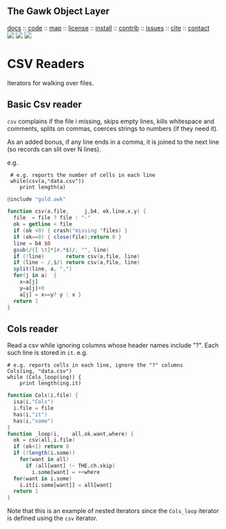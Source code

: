 <a name=top>
<h2>
     The Gawk Object Layer
</h2>
<p>
   <a    href="http://menzies.us/awk/index">docs</a>
   :: <a href="http://github.com/timm/awk">code</a>
   :: <a href="http://menzies.us/awk/index#map">map</a>
   :: <a href="http://menzies.us/awk/index#license">license</a>
   :: <a href="http://menzies.us/awk/index#install">install</a>
   :: <a href="http://menzies.us/awk/index#contribute">contrib</a>
   :: <a href="http://github.com/timm/awk/issues">issues</a>
   :: <a href="http://menzies.us/awk/index#cite">cite</a>
   :: <a href="http://menzies.us/awk/index#contact">contact</a>
<br>
   <img src="https://img.shields.io/badge/language-gawk-orange">
   <img src="https://img.shields.io/badge/purpose-ai,se-blueviolet">
   <img src="https://img.shields.io/badge/platform-mac,*nux-informational">
</p>

# CSV Readers

Iterators for walking over files.


## Basic Csv reader

 `csv` complains if the file i missing,
skips empty lines, kills
whitespace and comments, splits on commas, coerces strings to numbers (if they need it).

As an added bonus,
if any line ends in a  comma, it is joined to the next line (so records can slit over N lines).

e.g.

     # e.g. reports the number of cells in each line
     while(csv(a,"data.csv")) 
        print length(a) 

```awk
@include "gold.awk"

function csv(a,file,     j,b4, ok,line,x,y) {
  file  = file ? file : "-"           
  ok = getline < file
  if (ok <0) { crash("missing "files) }
  if (ok==0) { close(file);return 0 }                                    
  line = b4 $0                         
  gsub(/([ \t]*|#.*$)/, "", line)      
  if (!line)       return csv(a,file, line)           
  if (line ~ /,$/) return csv(a,file, line)           
  split(line, a, ",")                  
  for(j in a)  {
    x=a[j]
    y=a[j]+0
    a[j] = x==y? y : x }
  return 1
}
```


## Cols reader

Read a csv while ignoring columns whose header names
include "?". Each such line is stored in `it`. e.g.

    # e.g. reports cells in each line, ignore the "?" columns
    Cols(ing, "data.csv")
    while (Cols_loop(ing)) {
        print length(ing.it) 

```awk
function Cols(i,file) {
  isa(i,"Cols")
  i.file = file
  has(i,"it")
  has(i,"some")
}
function _loop(i,    all,ok,want,where) {
  ok = csv(all,i.file)
  if (ok<1) return 0
  if (!length(i.some))
    for(want in all)
      if (all[want] !~ THE.ch.skip)
        i.some[want] = ++where
  for(want in i.some)
    i.it[i.some[want]] = all[want]
  return 1
}
```

Note that this is an
example of nested iterators since  the `Cols_loop` iterator is  defined using the `csv` iterator.
